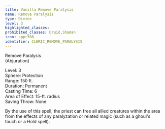 ```yaml
---
title: Vanilla Remove Paralysis
name: Remove Paralysis
type: Divine
level: 3
highlighted_classes: 
prohibited_classes: Druid,Shaman
icon: sppr308
identifier: CLERIC_REMOVE_PARALYSIS
---
```

Remove Paralysis  
(Abjuration)  
  
Level: 3  
Sphere: Protection   
Range: 150 ft.  
Duration: Permanent   
Casting Time: 6   
Area of Effect: 15-ft. radius  
Saving Throw: None   
  
By the use of this spell, the priest can free all allied creatures within the area from the effects of any paralyzation or related magic (such as a ghoul's touch or a Hold spell).  
